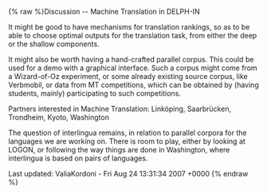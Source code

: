 {% raw %}Discussion -- Machine Translation in DELPH-IN

It might be good to have mechanisms for translation rankings, so as to
be able to choose optimal outputs for the translation task, from either
the deep or the shallow components.

It might also be worth having a hand-crafted parallel corpus. This could
be used for a demo with a graphical interface. Such a corpus might come
from a Wizard-of-Oz experiment, or some already existing source corpus,
like Verbmobil, or data from MT competitions, which can be obtained by
(having students, mainly) participating to such competitions.

Partners interested in Machine Translation: Linköping, Saarbrücken,
Trondheim, Kyoto, Washington

The question of interlingua remains, in relation to parallel corpora for
the languages we are working on. There is room to play, either by
looking at LOGON, or following the way things are done in Washington,
where interlingua is based on pairs of languages.

Last updated: ValiaKordoni - Fri Aug 24 13:31:34 2007 +0000
{% endraw %}